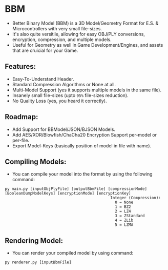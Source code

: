 # BBM
- Better Binary Model (BBM) is a 3D Model/Geometry Format for E.S. & Microcontrollers with very small file-sizes.
- It's also quite versitile, allowing for easy OBJ/PLY conversions, encryption, compression, and multiple models.
- Useful for Geometry as well in Game Development/Engines, and assets that are cruicial for your Game.

## Features:
- Easy-To-Understand Header.
- Standard Compression Algorithms or None at all.
- Multi-Model Support (yes it supports multiple models in the same file).
- Insanely small file-sizes (upto `95%` file-sizes reduction).
- No Quality Loss (yes, you heard it correctly).

## Roadmap:
- Add Support for BBModel/JSON/BJSON Models.
- Add AES/XOR/Blowfish/ChaCha20 Encryption Support per-model or per-file.
- Export Model-Keys (basically position of model in file with name).

## Compiling Models:
- You can compile your model into the format by using the following command:
```
py main.py [inputObjPlyFile] [outputBbmFile] [compressionMode] [BooleanDumpModelKeys] [encryptionMode] [encryptionKey]
                                              Integer (Compression):
                                                0 = None
                                                1 = BZ2
                                                2 = LZ4
                                                3 = ZStandard
                                                4 = ZLib
                                                5 = LZMA
```

## Rendering Model:
- You can render your compiled model by using command:
```
py renderer.py [inputBbmFile]
```
